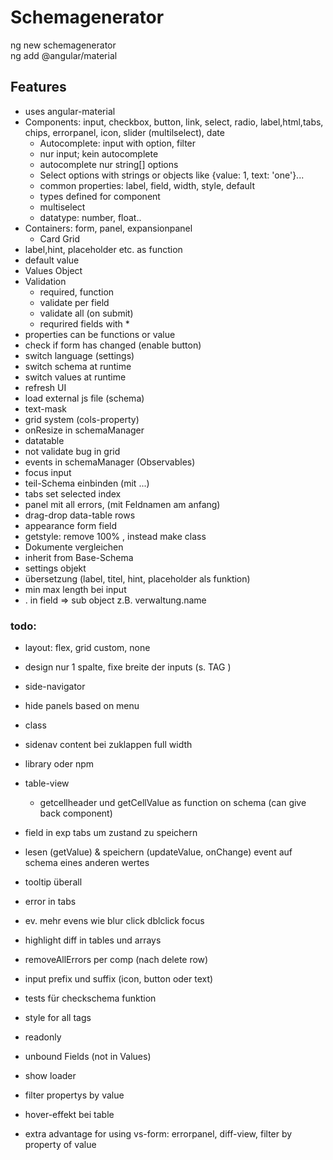 # Schemagenerator

ng new schemagenerator  
ng add @angular/material

## Features
- uses angular-material
- Components: input, checkbox,  button, link, select, radio, label,html,tabs, chips,       errorpanel, icon, slider
(multilselect), date
  - Autocomplete: input with option, filter
  - nur input; kein autocomplete
  - autocomplete nur string[] options
  - Select options with strings or objects like {value: 1, text: 'one'}...
  - common properties: label, field, width, style, default
  - types defined for component
  - multiselect 
  - datatype: number, float..
 - Containers: form, panel, expansionpanel
   - Card Grid
  - label,hint, placeholder etc. as function
  - default value 
- Values Object
- Validation
  - required, function
  - validate per field
  - validate all (on submit)
  - requrired fields with *         
- properties can be functions or value
- check if form has changed (enable button)
- switch language (settings)
- switch schema at runtime
- switch values at runtime
- refresh UI 
- load external js file (schema)
- text-mask
- grid system (cols-property)
- onResize in schemaManager
- datatable
- not validate bug in grid
- events in schemaManager (Observables)
- focus input
- teil-Schema einbinden (mit ...)
- tabs set selected index
- panel mit all errors, (mit Feldnamen am anfang)
- drag-drop data-table rows
- appearance form field
- getstyle: remove 100% , instead make class
- Dokumente vergleichen
- inherit from Base-Schema
- settings objekt 
- übersetzung (label, titel, hint, placeholder als funktion)
- min max length bei input
- . in field => sub object z.B. verwaltung.name

### todo:
- layout: flex, grid custom, none
- design nur 1 spalte, fixe breite der inputs (s. TAG )
- side-navigator 
- hide panels based on menu
- class 
- sidenav content bei zuklappen full width

- library oder npm 
- table-view
  - getcellheader und getCellValue as function on schema (can give back component)
- field in exp tabs um zustand zu speichern
- lesen (getValue) & speichern (updateValue, onChange) event auf schema eines anderen wertes
- tooltip überall
- error in tabs
- ev. mehr evens wie blur click dblclick focus 
- highlight diff in tables und arrays
- removeAllErrors per comp (nach delete row)
- input prefix und suffix (icon, button oder text)
- tests für checkschema funktion
- style for all tags
- readonly 
- unbound Fields (not in Values)
- show loader
- filter propertys by value
- hover-effekt bei table
- extra advantage for using vs-form: errorpanel, diff-view, filter by property of value